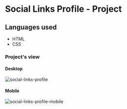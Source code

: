 # Social Links Profile - Project
## Languages used
- HTML
- CSS

### Project's view

#### Desktop
![social-links-profile](https://github.com/itsTarci/Social-Links-Profile/assets/152653120/e747d6f5-c625-4dfe-8b76-1f5df1663bf7)

#### Mobile
![social-links-profile-mobile](https://github.com/itsTarci/Social-Links-Profile/assets/152653120/cd71aeec-ed85-482c-9b45-168b0f157cad)

